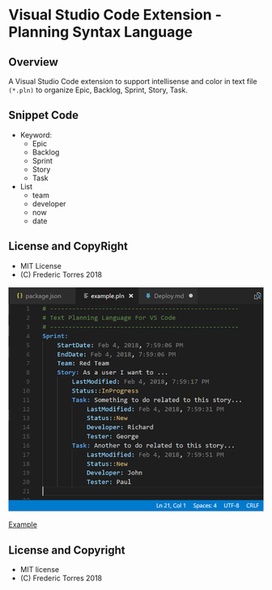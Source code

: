 # Visual Studio Code Extension - Planning Syntax Language

## Overview

A Visual Studio Code extension to support intellisense and color in text file `(*.pln)` 
to organize Epic, Backlog, Sprint, Story, Task.

## Snippet Code

* Keyword: 
    * Epic
    * Backlog
    * Sprint
    * Story
    * Task
* List
    * team
    * developer
    * now
    * date

## License and CopyRight

* MIT License
* (C) Frederic Torres 2018

![example](images/sample.00.png "example")

[Example](images/sample.00.png)  

## License and Copyright

* MIT license
* (C) Frederic Torres 2018
